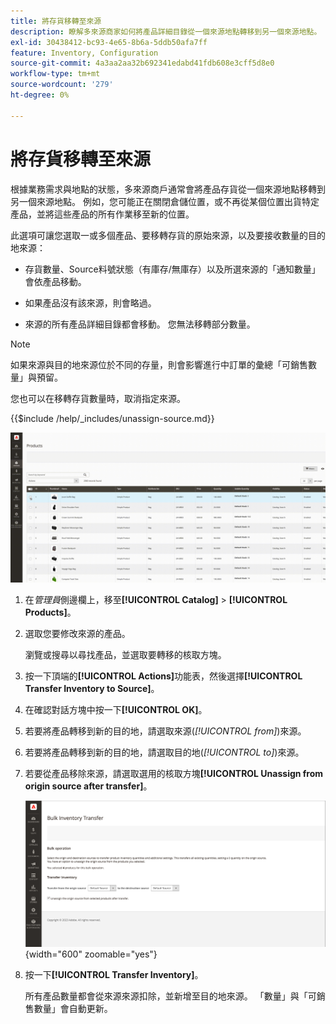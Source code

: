 ```yaml
---
title: 將存貨移轉至來源
description: 瞭解多來源商家如何將產品詳細目錄從一個來源地點轉移到另一個來源地點。
exl-id: 30438412-bc93-4e65-8b6a-5ddb50afa7ff
feature: Inventory, Configuration
source-git-commit: 4a3aa2aa32b692341edabd41fdb608e3cff5d8e0
workflow-type: tm+mt
source-wordcount: '279'
ht-degree: 0%

---
```


# 將存貨移轉至來源

根據業務需求與地點的狀態，多來源商戶通常會將產品存貨從一個來源地點移轉到另一個來源地點。 例如，您可能正在關閉倉儲位置，或不再從某個位置出貨特定產品，並將這些產品的所有作業移至新的位置。

此選項可讓您選取一或多個產品、要移轉存貨的原始來源，以及要接收數量的目的地來源：

- 存貨數量、Source料號狀態（有庫存/無庫存）以及所選來源的「通知數量」會依產品移動。

- 如果產品沒有該來源，則會略過。

- 來源的所有產品詳細目錄都會移動。 您無法移轉部分數量。

>[!NOTE]
>
>如果來源與目的地來源位於不同的存量，則會影響進行中訂單的彙總「可銷售數量」與預留。

您也可以在移轉存貨數量時，取消指定來源。

{{$include /help/_includes/unassign-source.md}}

![將庫存轉移到其他來源](assets/inventory-bulk-transfer-source.gif)

1. 在&#x200B;_管理員_&#x200B;側邊欄上，移至&#x200B;**[!UICONTROL Catalog]** > **[!UICONTROL Products]**。

1. 選取您要修改來源的產品。

   瀏覽或搜尋以尋找產品，並選取要轉移的核取方塊。

1. 按一下頂端的&#x200B;**[!UICONTROL Actions]**&#x200B;功能表，然後選擇&#x200B;**[!UICONTROL Transfer Inventory to Source]**。

1. 在確認對話方塊中按一下&#x200B;**[!UICONTROL OK]**。

1. 若要將產品轉移到新的目的地，請選取來源(_[!UICONTROL from]_)來源。

1. 若要將產品轉移到新的目的地，請選取目的地(_[!UICONTROL to]_)來源。

1. 若要從產品移除來源，請選取選用的核取方塊&#x200B;**[!UICONTROL Unassign from origin source after transfer]**。

   ![選取轉移的來源和目的地](assets/inventory-bulk-transfer-summary.png){width="600" zoomable="yes"}

1. 按一下&#x200B;**[!UICONTROL Transfer Inventory]**。

   所有產品數量都會從來源來源扣除，並新增至目的地來源。 「數量」與「可銷售數量」會自動更新。

<!-- Last updated from includes: 2022-08-30 15:36:09 -->

